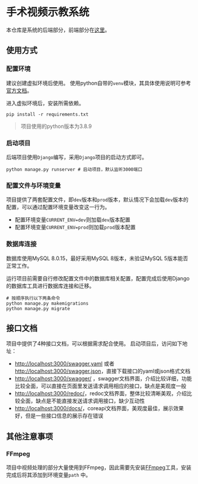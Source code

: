 # 手术视频示教系统

本仓库是系统的后端部分，前端部分在[这里](https://github.com/Sddft97/coelomoscope-video-player)。

## 使用方式

### 配置环境

建议创建虚拟环境后使用。
使用python自带的`venv`模块，其具体使用说明可参考[官方文档](https://docs.python.org/zh-cn/3/tutorial/venv.html)。

进入虚拟环境后，安装所需依赖。

```shell
pip install -r requirements.txt
```

> 项目使用的python版本为3.8.9

### 启动项目

后端项目使用`Django`编写，采用`Django`项目的启动方式即可。

```shell
python manage.py runserver # 启动项目，默认监听3000端口
```

### 配置文件与环境变量

项目提供了两套配置文件，即`dev`版本和`prod`版本，默认情况下会加载`dev`版本的配置，可以通过配置环境变量改变这一行为。

* 配置环境变量`CURRENT_ENV=dev`则加载`dev`版本配置
* 配置环境变量`CURRENT_ENV=prod`则加载`prod`版本配置

### 数据库连接

数据库使用MySQL 8.0.15，最好采用MySQL 8版本，未验证MySQL 5版本能否正常工作。

运行项目前需要自行修改配置文件中的数据库相关配置，配置完成后使用Django的数据库工具进行数据库连接和迁移。

```shell
# 按顺序执行以下两条命令
python manage.py makemigrations
python manage.py migrate
```

## 接口文档

项目中提供了4种接口文档，可以根据需求配合使用。
启动项目后，访问如下地址：

* [http://localhost:3000/swagger.yaml](http://localhost:3000/swagger.yaml)
  或者[http://localhost:3000/swagger.json](http://localhost:3000/swagger.json)，直接下载接口的yaml或json格式文档
* [http://localhost:3000/swagger/](http://localhost:3000/swagger/)
  ，swagger文档界面，介绍比较详细，功能比较全面，可以直接在页面里发送请求调用相应的接口，缺点是美观度一般
* [http://localhost:3000/redoc/](http://localhost:3000/redoc/)，redoc文档界面，整体比较清晰美观，介绍比较全面，缺点是不能直接发送请求调用接口，缺少互动性
* [http://localhost:3000/docs/](http://localhost:3000/docs/)，coreapi文档界面，美观度最佳，展示效果好，但是一些接口信息的展示存在错误

## 其他注意事项

### FFmpeg

项目中视频处理的部分大量使用到FFmpeg，因此需要先安装[FFmpeg](https://ffmpeg.org/)工具，安装完成后将其添加到环境变量`path`
中。

